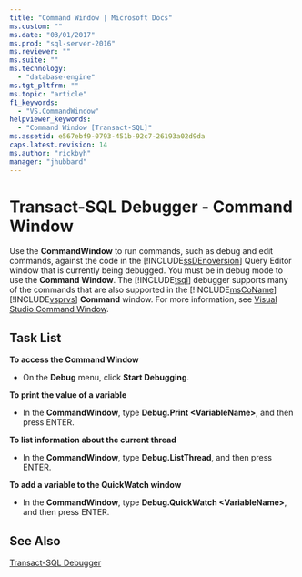```yaml
---
title: "Command Window | Microsoft Docs"
ms.custom: ""
ms.date: "03/01/2017"
ms.prod: "sql-server-2016"
ms.reviewer: ""
ms.suite: ""
ms.technology: 
  - "database-engine"
ms.tgt_pltfrm: ""
ms.topic: "article"
f1_keywords: 
  - "VS.CommandWindow"
helpviewer_keywords: 
  - "Command Window [Transact-SQL]"
ms.assetid: e567ebf9-0793-451b-92c7-26193a02d9da
caps.latest.revision: 14
ms.author: "rickbyh"
manager: "jhubbard"
---
```

# Transact-SQL Debugger - Command Window
  Use the **CommandWindow** to run commands, such as debug and edit commands, against the code in the [!INCLUDE[ssDEnoversion](../../analysis-services/instances/install/windows/includes/ssdenoversion-md.md)] Query Editor window that is currently being debugged. You must be in debug mode to use the **Command Window**. The [!INCLUDE[tsql](../../advanced-analytics/r-services/includes/tsql-md.md)] debugger supports many of the commands that are also supported in the [!INCLUDE[msCoName](../../advanced-analytics/r-services/tutorials/includes/msconame-md.md)] [!INCLUDE[vsprvs](../../analysis-services/multidimensional-models/includes/vsprvs-md.md)] **Command** window. For more information, see [Visual Studio Command Window](http://go.microsoft.com/fwlink/?LinkId=112007).  
  
## Task List  
 **To access the Command Window**  
  
-   On the **Debug** menu, click **Start Debugging**.  
  
 **To print the value of a variable**  
  
-   In the **CommandWindow**, type **Debug.Print \<VariableName>**, and then press ENTER.  
  
 **To list information about the current thread**  
  
-   In the **CommandWindow**, type **Debug.ListThread**, and then press ENTER.  
  
 **To add a variable to the QuickWatch window**  
  
-   In the **CommandWindow**, type **Debug.QuickWatch \<VariableName>**, and then press ENTER.  
  
## See Also  
 [Transact-SQL Debugger](../../relational-databases/scripting/transact-sql-debugger.md)  
  
  
